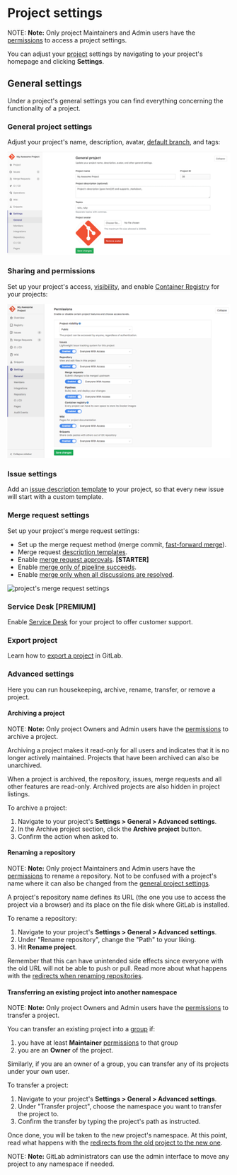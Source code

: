 # Project settings

NOTE: **Note:**
Only project Maintainers and Admin users have the [permissions] to access a project
settings.

You can adjust your [project](../index.md) settings by navigating
to your project's homepage and clicking **Settings**.

## General settings

Under a project's general settings you can find everything concerning the
functionality of a project.

### General project settings

Adjust your project's name, description, avatar, [default branch](../repository/branches/index.md#default-branch), and tags:

![general project settings](img/general_settings.png)

### Sharing and permissions

Set up your project's access, [visibility](../../../public_access/public_access.md), and enable [Container Registry](../container_registry.md) for your projects:

![projects sharing permissions](img/sharing_and_permissions_settings.png)

### Issue settings

Add an [issue description template](../description_templates.md#description-templates) to your project, so that every new issue will start with a custom template.

### Merge request settings

Set up your project's merge request settings:

- Set up the merge request method (merge commit, [fast-forward merge](../merge_requests/fast_forward_merge.html)).
- Merge request [description templates](../description_templates.md#description-templates).
- Enable [merge request approvals](https://docs.gitlab.com/ee/user/project/merge_requests/merge_request_approvals.html#merge-request-approvals). **[STARTER]**
- Enable [merge only of pipeline succeeds](../merge_requests/merge_when_pipeline_succeeds.md).
- Enable [merge only when all discussions are resolved](../../discussions/index.md#only-allow-merge-requests-to-be-merged-if-all-discussions-are-resolved).

![project's merge request settings](img/merge_requests_settings.png)

### Service Desk **[PREMIUM]**

Enable [Service Desk](https://docs.gitlab.com/ee/user/project/service_desk.html) for your project to offer customer support.

### Export project

Learn how to [export a project](import_export.md#importing-the-project) in GitLab.

### Advanced settings

Here you can run housekeeping, archive, rename, transfer, or remove a project.

#### Archiving a project

NOTE: **Note:**
Only project Owners and Admin users have the [permissions] to archive a project.

Archiving a project makes it read-only for all users and indicates that it is
no longer actively maintained. Projects that have been archived can also be
unarchived.

When a project is archived, the repository, issues, merge requests and all
other features are read-only. Archived projects are also hidden
in project listings.

To archive a project:

1. Navigate to your project's **Settings > General > Advanced settings**.
1. In the Archive project section, click the **Archive project** button.
1. Confirm the action when asked to.

#### Renaming a repository

NOTE: **Note:**
Only project Maintainers and Admin users have the [permissions] to rename a
repository. Not to be confused with a project's name where it can also be
changed from the [general project settings](#general-project-settings).

A project's repository name defines its URL (the one you use to access the
project via a browser) and its place on the file disk where GitLab is installed.

To rename a repository:

1. Navigate to your project's **Settings > General > Advanced settings**.
1. Under "Rename repository", change the "Path" to your liking.
1. Hit **Rename project**.

Remember that this can have unintended side effects since everyone with the
old URL will not be able to push or pull. Read more about what happens with the
[redirects when renaming repositories](../index.md#redirects-when-changing-repository-paths).

#### Transferring an existing project into another namespace

NOTE: **Note:**
Only project Owners and Admin users have the [permissions] to transfer a project.

You can transfer an existing project into a [group](../../group/index.md) if:

1. you have at least **Maintainer** [permissions] to that group
1. you are an **Owner** of the project.

Similarly, if you are an owner of a group, you can transfer any of its projects
under your own user.

To transfer a project:

1. Navigate to your project's **Settings > General > Advanced settings**.
1. Under "Transfer project", choose the namespace you want to transfer the
   project to.
1. Confirm the transfer by typing the project's path as instructed.

Once done, you will be taken to the new project's namespace. At this point,
read what happens with the
[redirects from the old project to the new one](../index.md#redirects-when-changing-repository-paths).

NOTE: **Note:**
GitLab administrators can use the admin interface to move any project to any
namespace if needed.

[permissions]: ../../permissions.md##project-members-permissions
